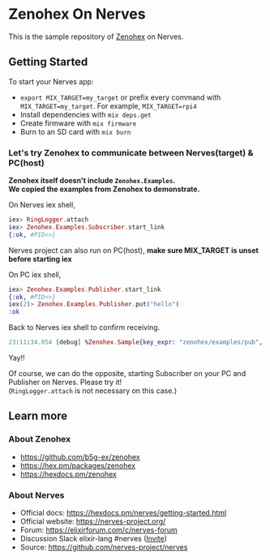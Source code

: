 # Zenohex On Nerves

This is the sample repository of [Zenohex](https://github.com/b5g-ex/zenohex) on Nerves.

## Getting Started

To start your Nerves app:

- `export MIX_TARGET=my_target` or prefix every command with
  `MIX_TARGET=my_target`. For example, `MIX_TARGET=rpi4`
- Install dependencies with `mix deps.get`
- Create firmware with `mix firmware`
- Burn to an SD card with `mix burn`

### Let's try Zenohex to communicate between Nerves(target) & PC(host)

**Zenohex itself doesn't include `Zenohex.Examples`.  
We copied the examples from Zenohex to demonstrate.**

On Nerves iex shell,

```elixir
iex> RingLogger.attach
iex> Zenohex.Examples.Subscriber.start_link
{:ok, #PID<>}
```

Nerves project can also run on PC(host), **make sure MIX_TARGET is unset before starting iex**

On PC iex shell,

```elixir
iex> Zenohex.Examples.Publisher.start_link
{:ok, #PID<>}
iex(2)> Zenohex.Examples.Publisher.put("hello")
:ok
```

Back to Nerves iex shell to confirm receiving.

```elixir
23:11:34.054 [debug] %Zenohex.Sample{key_expr: "zenohex/examples/pub", value: "hello", kind: :put, reference: #Reference<0.2097591244.707657743.258773>}
```

Yay!!

Of course, we can do the opposite, starting Subscriber on your PC and Publisher on Nerves. Please try it!  
(`RingLogger.attach` is not necessary on this case.)

## Learn more

### About Zenohex

- https://github.com/b5g-ex/zenohex
- https://hex.pm/packages/zenohex
- https://hexdocs.pm/zenohex

### About Nerves

- Official docs: https://hexdocs.pm/nerves/getting-started.html
- Official website: https://nerves-project.org/
- Forum: https://elixirforum.com/c/nerves-forum
- Discussion Slack elixir-lang #nerves ([Invite](https://elixir-slackin.herokuapp.com/))
- Source: https://github.com/nerves-project/nerves
